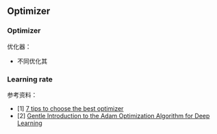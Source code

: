 ## Optimizer




### Optimizer

优化器：
- 不同优化其


### Learning rate



参考资料：
- [1] [7 tips to choose the best optimizer](https://towardsdatascience.com/7-tips-to-choose-the-best-optimizer-47bb9c1219e)
- [2] [Gentle Introduction to the Adam Optimization Algorithm for Deep Learning](https://machinelearningmastery.com/adam-optimization-algorithm-for-deep-learning/)



<br>



